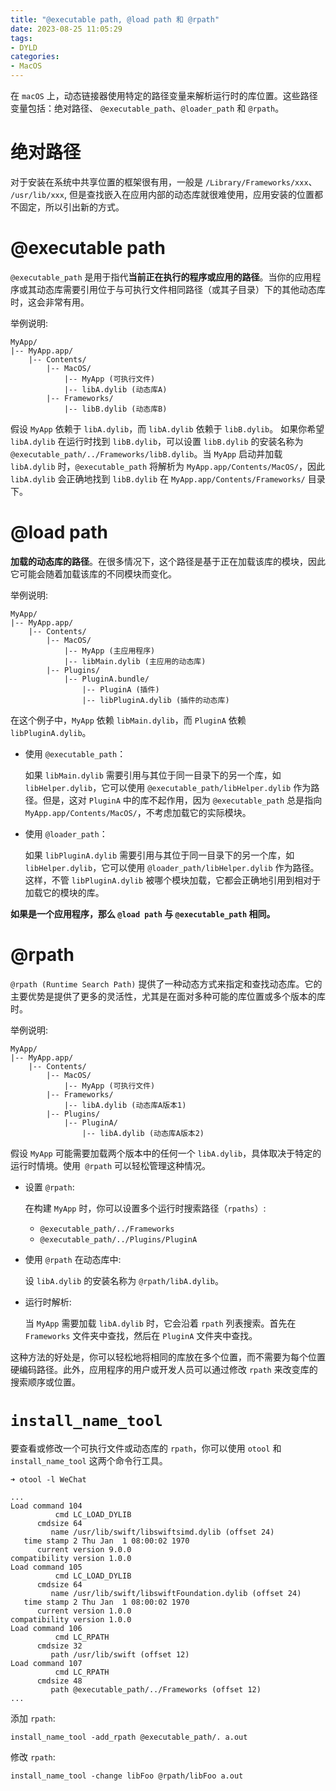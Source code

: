 ```yaml
---
title: "@executable path, @load path 和 @rpath"
date: 2023-08-25 11:05:29
tags:
- DYLD
categories:
- MacOS
---
```


在 `macOS` 上，动态链接器使用特定的路径变量来解析运行时的库位置。这些路径变量包括：绝对路径、 `@executable_path`、`@loader_path` 和 `@rpath`。

# 绝对路径

对于安装在系统中共享位置的框架很有用，一般是 `/Library/Frameworks/xxx`、 `/usr/lib/xxx`, 但是查找嵌入在应用内部的动态库就很难使用，应用安装的位置都不固定，所以引出新的方式。

# @executable path

`@executable_path` 是用于指代**当前正在执行的程序或应用的路径**。当你的应用程序或其动态库需要引用位于与可执行文件相同路径（或其子目录）下的其他动态库时，这会非常有用。
<!--more-->
举例说明: 
```
MyApp/
|-- MyApp.app/
    |-- Contents/
        |-- MacOS/
            |-- MyApp (可执行文件)
            |-- libA.dylib (动态库A)
        |-- Frameworks/
            |-- libB.dylib (动态库B)
```

假设 `MyApp` 依赖于 `libA.dylib`，而 `libA.dylib` 依赖于 `libB.dylib`。
如果你希望 `libA.dylib` 在运行时找到 `libB.dylib`，可以设置 `libB.dylib` 的安装名称为 `@executable_path/../Frameworks/libB.dylib`。当 `MyApp` 启动并加载 `libA.dylib` 时，`@executable_path` 将解析为 `MyApp.app/Contents/MacOS/`，因此 `libA.dylib` 会正确地找到 `libB.dylib` 在 `MyApp.app/Contents/Frameworks/` 目录下。

# @load path

**加载的动态库的路径**。在很多情况下，这个路径是基于正在加载该库的模块，因此它可能会随着加载该库的不同模块而变化。

举例说明:
```
MyApp/
|-- MyApp.app/
    |-- Contents/
        |-- MacOS/
            |-- MyApp (主应用程序)
            |-- libMain.dylib (主应用的动态库)
        |-- Plugins/
            |-- PluginA.bundle/
                |-- PluginA (插件)
                |-- libPluginA.dylib (插件的动态库)
```
在这个例子中，`MyApp` 依赖 `libMain.dylib`，而 `PluginA` 依赖 `libPluginA.dylib`。

- 使用 `@executable_path`：
 
  如果 `libMain.dylib` 需要引用与其位于同一目录下的另一个库，如 `libHelper.dylib`，它可以使用 `@executable_path/libHelper.dylib` 作为路径。但是，这对 `PluginA` 中的库不起作用，因为 `@executable_path` 总是指向 `MyApp.app/Contents/MacOS/`，不考虑加载它的实际模块。

- 使用 `@loader_path`：

  如果 `libPluginA.dylib` 需要引用与其位于同一目录下的另一个库，如 `libHelper.dylib`，它可以使用 `@loader_path/libHelper.dylib` 作为路径。这样，不管 `libPluginA.dylib` 被哪个模块加载，它都会正确地引用到相对于加载它的模块的库。

**如果是一个应用程序，那么 `@load path` 与 `@executable_path` 相同。**

# @rpath

`@rpath (Runtime Search Path)` 提供了一种动态方式来指定和查找动态库。它的主要优势是提供了更多的灵活性，尤其是在面对多种可能的库位置或多个版本的库时。

举例说明:
```
MyApp/
|-- MyApp.app/
    |-- Contents/
        |-- MacOS/
            |-- MyApp (可执行文件)
        |-- Frameworks/
            |-- libA.dylib (动态库A版本1)
        |-- Plugins/
            |-- PluginA/
                |-- libA.dylib (动态库A版本2)
```

假设 `MyApp` 可能需要加载两个版本中的任何一个 `libA.dylib`，具体取决于特定的运行时情境。使用` @rpath` 可以轻松管理这种情况。

- 设置 `@rpath`:
    
    在构建 `MyApp` 时，你可以设置多个运行时搜索路径（`rpaths`）:
    - `@executable_path/../Frameworks`
    - `@executable_path/../Plugins/PluginA`


- 使用 `@rpath` 在动态库中:

    设 `libA.dylib` 的安装名称为 `@rpath/libA.dylib`。

- 运行时解析:

    当 `MyApp` 需要加载 `libA.dylib` 时，它会沿着 `rpath` 列表搜索。首先在 `Frameworks` 文件夹中查找，然后在 `PluginA` 文件夹中查找。

这种方法的好处是，你可以轻松地将相同的库放在多个位置，而不需要为每个位置硬编码路径。此外，应用程序的用户或开发人员可以通过修改 `rpath` 来改变库的搜索顺序或位置。

# `install_name_tool`

要查看或修改一个可执行文件或动态库的 `rpath`，你可以使用 `otool` 和 `install_name_tool` 这两个命令行工具。

```shell
➜ otool -l WeChat

...
Load command 104
          cmd LC_LOAD_DYLIB
      cmdsize 64
         name /usr/lib/swift/libswiftsimd.dylib (offset 24)
   time stamp 2 Thu Jan  1 08:00:02 1970
      current version 9.0.0
compatibility version 1.0.0
Load command 105
          cmd LC_LOAD_DYLIB
      cmdsize 64
         name /usr/lib/swift/libswiftFoundation.dylib (offset 24)
   time stamp 2 Thu Jan  1 08:00:02 1970
      current version 1.0.0
compatibility version 1.0.0
Load command 106
          cmd LC_RPATH
      cmdsize 32
         path /usr/lib/swift (offset 12)
Load command 107
          cmd LC_RPATH
      cmdsize 48
         path @executable_path/../Frameworks (offset 12)
...

```

添加 `rpath`:
```
install_name_tool -add_rpath @executable_path/. a.out
```

修改 `rpath`:
```
install_name_tool -change libFoo @rpath/libFoo a.out
```